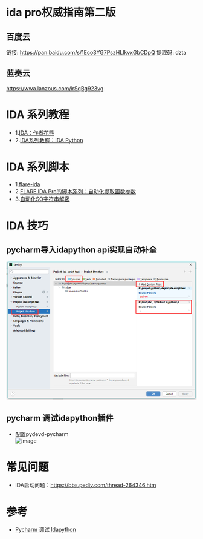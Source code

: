 
# ida pro权威指南第二版
## 百度云
链接: https://pan.baidu.com/s/1Eco3YG7PszHLIkvxGbCDpQ 提取码: dzta
## 蓝奏云
https://wwa.lanzous.com/irSqBg923vg
# IDA 系列教程
- 1.[IDA：作者花熊](https://blog.csdn.net/hgy413/category_1151311.html)
- 2.[IDA系列教程：IDA Python](https://www.yunyawu.com/2020/06/28/ida-python%E5%AD%A6%E4%B9%A0/)
# IDA 系列脚本
- 1.[flare-ida](https://github.com/fireeye/flare-ida)
- 2.[FLARE IDA Pro的脚本系列：自动化提取函数参数](https://www.freebuf.com/sectool/89273.html)
- 3.[自动化SO字符串解密](https://gaybc.github.io/2019/04/11/%E5%AE%89%E5%8D%93%E9%80%86%E5%90%91-%E8%87%AA%E5%8A%A8%E5%8C%96SO%E5%AD%97%E7%AC%A6%E4%B8%B2%E8%A7%A3%E5%AF%86/)
# IDA 技巧
## pycharm导入idapython api实现自动补全
![image](./images/pycharm_import_idaapi.png)
## pycharm 调试idapython插件
- 配置pydevd-pycharm \
![image](./images/pycharm_debug_ida.png)



# 常见问题
- IDA启动问题：https://bbs.pediy.com/thread-264346.htm
# 参考
- [Pycharm 调试 Idapython](http://nigoule.com/?p=621)
